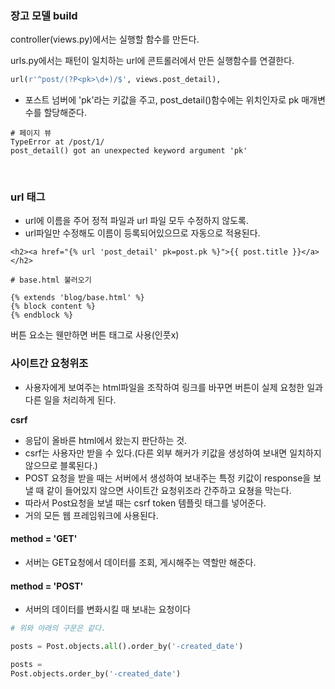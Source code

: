 ### 장고 모델 build

controller(views.py)에서는 실행할 함수를 만든다. 

urls.py에서는 패턴이 일치하는 url에 콘트롤러에서 만든 실행함수를 연결한다.

~~~python
url(r'^post/(?P<pk>\d+)/$', views.post_detail),
~~~

- 포스트 넘버에 'pk'라는 키값을 주고, post_detail()함수에는 위치인자로 pk 매개변수를 할당해준다.

~~~
# 페이지 뷰
TypeError at /post/1/
post_detail() got an unexpected keyword argument 'pk'
~~~

<br>

### url 태그 

- url에 이름을 주어 정적 파일과 url 파일 모두 수정하지 않도록. 
- url파일만 수정해도 이름이 등록되어있으므로 자동으로 적용된다.

~~~
<h2><a href="{% url 'post_detail' pk=post.pk %}">{{ post.title }}</a></h2>
~~~

~~~
# base.html 불러오기

{% extends 'blog/base.html' %}
{% block content %}
{% endblock %}
~~~


버튼 요소는 웬만하면 버튼 태그로 사용(인풋x)


### 사이트간 요청위조

- 사용자에게 보여주는 html파일을 조작하여 링크를 바꾸면 버튼이 실제 요청한 일과 다른 일을 처리하게 된다.


**csrf**

- 응답이 올바른 html에서 왔는지 판단하는 것.
- csrf는 사용자만 받을 수 있다.(다른 외부 해커가 키값을 생성하여 보내면 일치하지 않으므로 블록된다.)
- POST 요청을 받을 때는 서버에서 생성하여 보내주는 특정 키값이 response을 보낼 때 같이 들어있지 않으면 사이트간 요청위조라 간주하고 요쳥을 막는다.
- 따라서 Post요청을 보낼 때는 csrf token 템플릿 태그를 넣어준다.
- 거의 모든 웹 프레임워크에 사용된다.


#### method = 'GET'

- 서버는 GET요청에서 데이터를 조회, 게시해주는 역할만 해준다.

#### method = 'POST'

- 서버의 데이터를 변화시킬 때 보내는 요청이다


~~~python
# 위와 아래의 구문은 같다.

posts = Post.objects.all().order_by('-created_date')

posts =
Post.objects.order_by('-created_date')
~~~
